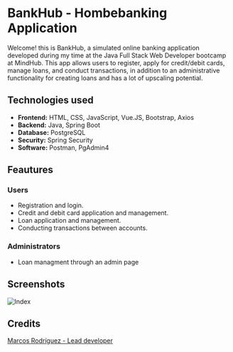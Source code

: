 # BankHub - Hombebanking Application

Welcome! this is BankHub, a simulated online banking application developed during my time at the Java Full Stack Web Developer bootcamp at MindHub. This app allows users to register, apply for credit/debit cards, manage loans, and conduct transactions, in addition to an administrative functionality for creating loans and has a lot of upscaling potential.



## Technologies used

- **Frontend:** HTML, CSS, JavaScript, Vue.JS, Bootstrap, Axios
- **Backend:** Java, Spring Boot
- **Database:** PostgreSQL
- **Security:** Spring Security
- **Software:** Postman, PgAdmin4

## Feautures

### **Users**

- Registration and login.
- Credit and debit card application and management.
- Loan application and management.
- Conducting transactions between accounts.

### **Administrators**

- Loan managment through an admin page

## Screenshots

![Index](readme_ss/index1.png)

## Credits

[Marcos Rodríguez - Lead developer](https://github.com/marcosrodriguez00)

